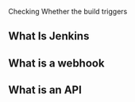 Checking Whether the build triggers


## What Is Jenkins

## What is a webhook

## What is an API


